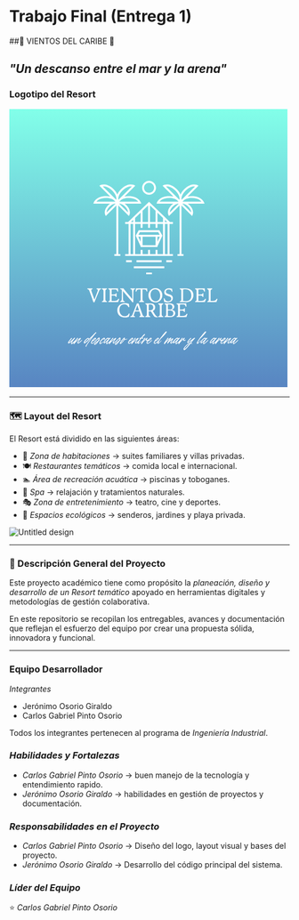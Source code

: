 # Trabajo Final (Entrega 1)


##🌴 VIENTOS DEL CARIBE 🌊

*"Un descanso entre el mar y la arena"*
---

### Logotipo del Resort
![Logo del Resort](VIENTOS.png)  

---

### 🗺 Layout del Resort  
El Resort está dividido en las siguientes áreas:  

- 🏨 *Zona de habitaciones* → suites familiares y villas privadas.  
- 🍽 *Restaurantes temáticos* → comida local e internacional.  
- 🏊 *Área de recreación acuática* → piscinas y toboganes.  
- 🌺 *Spa* → relajación y tratamientos naturales.  
- 🎭 *Zona de entretenimiento* → teatro, cine y deportes.  
- 🌳 *Espacios ecológicos* → senderos, jardines y playa privada.

<img width="427" height="427" alt="Untitled design" src="https://github.com/user-attachments/assets/31fcc917-8919-4244-8425-2068c975d7c7" />

---

### 📖 Descripción General del Proyecto  
Este proyecto académico tiene como propósito la *planeación, diseño y desarrollo de un Resort temático* apoyado en herramientas digitales y metodologías de gestión colaborativa.  

En este repositorio se recopilan los entregables, avances y documentación que reflejan el esfuerzo del equipo por crear una propuesta sólida, innovadora y funcional.

---

###  Equipo Desarrollador  

  *Integrantes*
- Jerónimo Osorio Giraldo
- Carlos Gabriel Pinto Osorio

Todos los integrantes pertenecen al programa de *Ingeniería Industrial*.  

###  *Habilidades y Fortalezas*
- *Carlos Gabriel Pinto Osorio* → buen manejo de la tecnología y entendimiento rapido.  
- *Jerónimo Osorio Giraldo* → habilidades en gestión de proyectos y documentación.
  
### *Responsabilidades en el Proyecto*
- *Carlos Gabriel Pinto Osorio* → Diseño del logo, layout visual y bases del proyecto.  
- *Jerónimo Osorio Giraldo* → Desarrollo del código principal del sistema.

### *Líder del Equipo*
⭐ *Carlos Gabriel Pinto Osorio*

